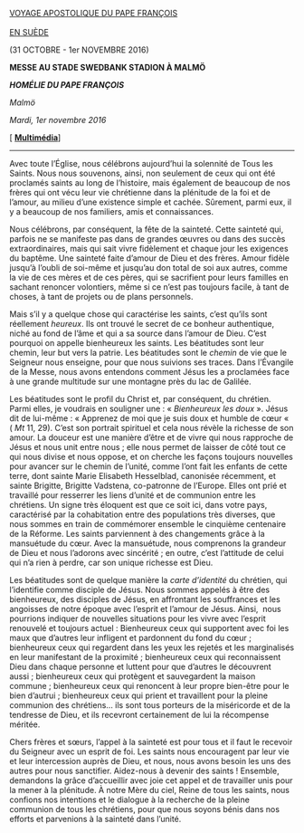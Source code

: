 [VOYAGE APOSTOLIQUE DU PAPE FRANÇOIS\
\
EN SUÈDE](http://w2.vatican.va/content/francesco/fr/travels/2016/outside/documents/papa-francesco-svezia-2016.html)

(31 OCTOBRE - 1er NOVEMBRE 2016)

**MESSE AU STADE SWEDBANK STADION À MALMÖ**

***HOMÉLIE DU PAPE FRANÇOIS***

*Malmö*

*Mardi, 1er novembre 2016*

[ **[Multimédia](http://w2.vatican.va/content/francesco/it/events/event.dir.html/content/vaticanevents/it/2016/11/1/svezia-messamalmo.html)**]

* * *

Avec toute l’Église, nous célébrons aujourd’hui la solennité de Tous les Saints. Nous nous souvenons, ainsi, non seulement de ceux qui ont été proclamés saints au long de l’histoire, mais également de beaucoup de nos frères qui ont vécu leur vie chrétienne dans la plénitude de la foi et de l’amour, au milieu d’une existence simple et cachée. Sûrement, parmi eux, il y a beaucoup de nos familiers, amis et connaissances.

Nous célébrons, par conséquent, la fête de la sainteté. Cette sainteté qui, parfois ne se manifeste pas dans de grandes œuvres ou dans des succès extraordinaires, mais qui sait vivre fidèlement et chaque jour les exigences du baptême. Une sainteté faite d’amour de Dieu et des frères. Amour fidèle jusqu’à l’oubli de soi-même et jusqu’au don total de soi aux autres, comme la vie de ces mères et de ces pères, qui se sacrifient pour leurs familles en sachant renoncer volontiers, même si ce n’est pas toujours facile, à tant de choses, à tant de projets ou de plans personnels.

Mais s’il y a quelque chose qui caractérise les saints, c’est qu’ils sont réellement *heureux*. Ils ont trouvé le secret de ce bonheur authentique, niché au fond de l’âme et qui a sa source dans l’amour de Dieu. C’est pourquoi on appelle bienheureux les saints. Les béatitudes sont leur chemin, leur but vers la patrie. Les béatitudes sont le *chemin* de vie que le Seigneur nous enseigne, pour que nous suivions ses traces. Dans l’Évangile de la Messe, nous avons entendons comment Jésus les a proclamées face à une grande multitude sur une montagne près du lac de Galilée.

Les béatitudes sont le profil du Christ et, par conséquent, du chrétien. Parmi elles, je voudrais en souligner une : « *Bienheureux les doux* ». Jésus dit de lui-même : « Apprenez de moi que je suis doux et humble de cœur «  ( *Mt* 11, 29). C’est son portrait spirituel et cela nous révèle la richesse de son amour. La douceur est une manière d’être et de vivre qui nous rapproche de Jésus et nous unit entre nous ; elle nous permet de laisser de côté tout ce qui nous divise et nous oppose, et on cherche les façons toujours nouvelles pour avancer sur le chemin de l’unité, comme l’ont fait les enfants de cette terre, dont sainte Marie Elisabeth Hesselblad, canonisée récemment, et sainte Brigitte, Brigitte Vadstena, co-patronne de l’Europe. Elles ont prié et travaillé pour resserrer les liens d’unité et de communion entre les chrétiens. Un signe très éloquent est que ce soit ici, dans votre pays, caractérisé par la cohabitation entre des populations très diverses, que nous sommes en train de commémorer ensemble le cinquième centenaire de la Réforme. Les saints parviennent à des changements grâce à la mansuétude du cœur. Avec la mansuétude, nous comprenons la grandeur de Dieu et nous l’adorons avec sincérité ; en outre, c’est l’attitude de celui qui n’a rien à perdre, car son unique richesse est Dieu.

Les béatitudes sont de quelque manière la *carte d’identité* du chrétien, qui l’identifie comme disciple de Jésus. Nous sommes appelés à être des bienheureux, des disciples de Jésus, en affrontant les souffrances et les angoisses de notre époque avec l’esprit et l’amour de Jésus. Ainsi,  nous pourrions indiquer de nouvelles situations pour les vivre avec l’esprit renouvelé et toujours actuel : Bienheureux ceux qui supportent avec foi les maux que d’autres leur infligent et pardonnent du fond du cœur ; bienheureux ceux qui regardent dans les yeux les rejetés et les marginalisés en leur manifestant de la proximité ; bienheureux ceux qui reconnaissent Dieu dans chaque personne et luttent pour que d’autres le découvrent aussi ; bienheureux ceux qui protègent et sauvegardent la maison commune ; bienheureux ceux qui renoncent à leur propre bien-être pour le bien d’autrui ; bienheureux ceux qui prient et travaillent pour la pleine communion des chrétiens… ils sont tous porteurs de la miséricorde et de la tendresse de Dieu, et ils recevront certainement de lui la récompense méritée.

Chers frères et sœurs, l’appel à la sainteté est pour tous et il faut le recevoir du Seigneur avec un esprit de foi. Les saints nous encouragent par leur vie et leur intercession auprès de Dieu, et nous, nous avons besoin les uns des autres pour nous sanctifier. Aidez-nous à devenir des saints ! Ensemble, demandons la grâce d’accueillir avec joie cet appel et de travailler unis pour la mener à la plénitude. À notre Mère du ciel, Reine de tous les saints, nous confions nos intentions et le dialogue à la recherche de la pleine communion de tous les chrétiens, pour que nous soyons bénis dans nos efforts et parvenions à la sainteté dans l’unité.